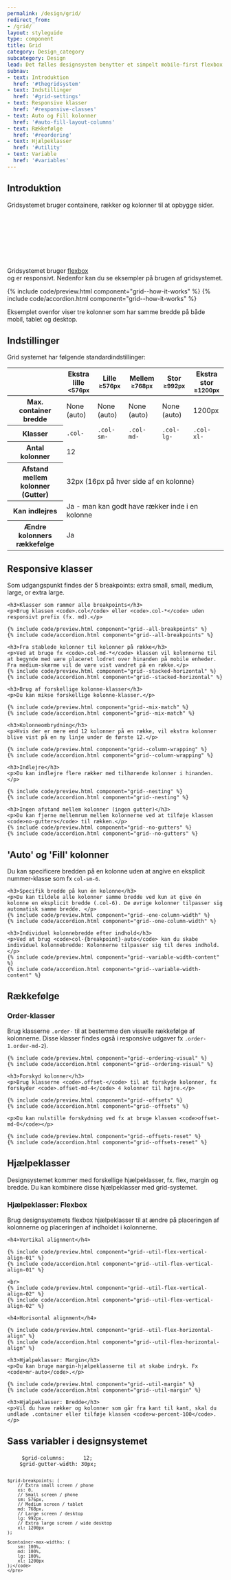 ```yaml
---
permalink: /design/grid/
redirect_from:
- /grid/
layout: styleguide
type: component
title: Grid
category: Design_category
subcategory: Design
lead: Det fælles designsystem benytter et simpelt mobile-first flexbox grid til opbygning af sider. Gridsystemet er et standard 12-kolonne system med fem responsive breakpoints.
subnav:
- text: Introduktion
  href: '#thegridsystem'
- text: Indstillinger
  href: '#grid-settings'
- text: Responsive klasser
  href: '#responsive-classes'
- text: Auto og Fill kolonner
  href: '#auto-fill-layout-columns'
- text: Rækkefølge
  href: '#reordering'
- text: Hjælpeklasser
  href: '#utility'
- text: Variable
  href: '#variables'
---
```

<section class="section">
    <h2 id="thegridsystem">Introduktion</h2>
    <p>Gridsystemet bruger containere, rækker og kolonner til at opbygge sider. Gridsystemet bruger <a href="https://developer.mozilla.org/en-US/docs/Web/CSS/CSS_Flexible_Box_Layout/Using_CSS_flexible_boxes" class="icon-link">flexbox<svg class="icon-svg" focusable="false" aria-hidden="true" tabindex="-1"><use xlink:href="#open-in-new"></use></svg></a> og er responsivt. Nedenfor kan du se eksempler på brugen af gridsystemet.</p>
    {% include code/preview.html component="grid--how-it-works" %}
    {% include code/accordion.html component="grid--how-it-works" %}
    <p>Eksemplet ovenfor viser tre kolonner som har samme bredde på både mobil, tablet og desktop.</p>
</section>

<section class="section">
    <h2 id="grid-settings">Indstillinger</h2>
    <p>Grid systemet har følgende standardindstillinger:</p>
    <table class="table">
        <thead>
            <tr>
                <th></th>
                <th>Ekstra lille<br /><small>&lt;576px</small></th>
                <th>Lille<br /><small>&ge;576px</small></th>
                <th>Mellem<br /><small>&ge;768px</small></th>
                <th>Stor<br /><small>&ge;992px</small></th>
                <th>Ekstra stor<br /><small>&ge;1200px</small></th>
            </tr>
        </thead>
        <tbody>
            <tr>
                <th>Max. container bredde</th>
                <td>None (auto)</td>
                <td>None (auto)</td>
                <td>None (auto)</td>
                <td>None (auto)</td>
                <td>1200px</td>
            </tr>
            <tr>
                <th>Klasser</th>
                <td><code>.col-</code></td>
                <td><code>.col-sm-</code></td>
                <td><code>.col-md-</code></td>
                <td><code>.col-lg-</code></td>
                <td><code>.col-xl-</code></td>
            </tr>
            <tr>
                <th>Antal kolonner</th>
                <td colspan="5">12</td>
            </tr>
            <tr>
                <th>Afstand mellem kolonner (Gutter)</th>
                <td colspan="5">32px (16px på hver side af en kolonne)</td>
            </tr>
            <tr>
                <th>Kan indlejres</th>
                <td colspan="5">Ja - man kan godt have rækker inde i en kolonne</td>
            </tr>
            <tr>
                <th>Ændre kolonners rækkefølge</th>
                <td colspan="5">Ja</td>
            </tr>
        </tbody>
    </table>
</section>

<section class="section">
    <h2 id="responsive-classes">Responsive klasser</h2>
    <p>Som udgangspunkt findes der 5 breakpoints: extra small, small, medium, large, or extra large.</p>

    <h3>Klasser som rammer alle breakpoints</h3>
    <p>Brug klassen <code>.col</code> eller <code>.col-*</code> uden responsivt prefix (fx. md).</p>

    {% include code/preview.html component="grid--all-breakpoints" %}
    {% include code/accordion.html component="grid--all-breakpoints" %}

    <h3>Fra stablede kolonner til kolonner på række</h3>
    <p>Ved at bruge fx <code>.col-md-*</code> klassen vil kolonnerne til at begynde med være placeret lodret over hinanden på mobile enheder. Fra medium-skærme vil de være vist vandret på en række.</p>
    {% include code/preview.html component="grid--stacked-horizontal" %}
    {% include code/accordion.html component="grid--stacked-horizontal" %}

    <h3>Brug af forskellige kolonne-klasser</h3>
    <p>Du kan mikse forskellige kolonne-klasser.</p>

    {% include code/preview.html component="grid--mix-match" %}
    {% include code/accordion.html component="grid--mix-match" %}

    <h3>Kolonneombrydning</h3>
    <p>Hvis der er mere end 12 kolonner på en række, vil ekstra kolonner blive vist på en ny linje under de første 12.</p>

    {% include code/preview.html component="grid--column-wrapping" %}
    {% include code/accordion.html component="grid--column-wrapping" %}

    <h3>Indlejre</h3>
    <p>Du kan indlejre flere rækker med tilhørende kolonner i hinanden.</p>

    {% include code/preview.html component="grid--nesting" %}
    {% include code/accordion.html component="grid--nesting" %}

    <h3>Ingen afstand mellem kolonner (ingen gutter)</h3>
    <p>Du kan fjerne mellemrum mellem kolonnerne ved at tilføje klassen <code>no-gutters</code> til rækken.</p>
    {% include code/preview.html component="grid--no-gutters" %}
    {% include code/accordion.html component="grid--no-gutters" %}
</section>

<section class="section">
    <h2 id="auto-fill-layout-columns">'Auto' og 'Fill' kolonner</h2>
    <p>Du kan specificere bredden på en kolonne uden at angive en eksplicit nummer-klasse som fx <code>col-sm-6</code>.</p>
    
    <h3>Specifik bredde på kun én kolonne</h3>
    <p>Du kan tildele alle kolonner samme bredde ved kun at give én kolonne en eksplicit bredde (.col-6). De øvrige kolonner tilpasser sig automatisk samme bredde. </p>
    {% include code/preview.html component="grid--one-column-width" %}
    {% include code/accordion.html component="grid--one-column-width" %}

    <h3>Individuel kolonnebredde efter indhold</h3>
    <p>Ved at brug <code>col-{breakpoint}-auto</code> kan du skabe individuel kolonnebredde: Kolonnerne tilpasser sig til deres indhold.</p>
    {% include code/preview.html component="grid--variable-width-content" %}
    {% include code/accordion.html component="grid--variable-width-content" %}
</section>

<section class="section">
    <h2 id="reordering">Rækkefølge</h2>
    <h3>Order-klasser</h3>
    <p>Brug klasserne <code>.order-</code> til at bestemme den visuelle rækkefølge af kolonnerne. Disse klasser findes også i responsive udgaver fx <code>.order-1.order-md-2</code>).</p>

    {% include code/preview.html component="grid--ordering-visual" %}
    {% include code/accordion.html component="grid--ordering-visual" %}

    <h3>Forskyd kolonner</h3>
    <p>Brug klasserne <code>.offset-</code> til at forskyde kolonner, fx forskyder <code>.offset-md-4</code> 4 kolonner til højre.</p>

    {% include code/preview.html component="grid--offsets" %}
    {% include code/accordion.html component="grid--offsets" %}

    <p>Du kan nulstille forskydning ved fx at bruge klassen <code>offset-md-0</code></p>

    {% include code/preview.html component="grid--offsets-reset" %}
    {% include code/accordion.html component="grid--offsets-reset" %}
  
</section>

<section class="section">
    <h2 id="utility">Hjælpeklasser</h2>
    <p>Designsystemet kommer med forskellige hjælpeklasser, fx. flex, margin og bredde. Du kan kombinere disse hjælpeklasser med grid-systemet.</p>
    <h3>Hjælpeklasser: Flexbox</h3>
    <p>Brug designsystemets flexbox hjælpeklasser til at ændre på placeringen af kolonnerne og placeringen af indholdet i kolonnerne.</p>

    <h4>Vertikal alignment</h4>

    {% include code/preview.html component="grid--util-flex-vertical-align-01" %}
    {% include code/accordion.html component="grid--util-flex-vertical-align-01" %}

    <br>
    {% include code/preview.html component="grid--util-flex-vertical-align-02" %}
    {% include code/accordion.html component="grid--util-flex-vertical-align-02" %}

    <h4>Horisontal alignment</h4>

    {% include code/preview.html component="grid--util-flex-horizontal-align" %}
    {% include code/accordion.html component="grid--util-flex-horizontal-align" %}

    <h3>Hjælpeklasser: Margin</h3>
    <p>Du kan bruge margin-hjælpeklasserne til at skabe indryk. Fx <code>mr-auto</code>.</p>

    {% include code/preview.html component="grid--util-margin" %}
    {% include code/accordion.html component="grid--util-margin" %}

    <h3>Hjælpeklasser: Bredde</h3>
    <p>Vil du have rækker og kolonner som går fra kant til kant, skal du undlade .container eller tilføje klassen <code>w-percent-100</code>.</p>
</section>

<section class="section">
    <h2 id="variables">Sass variabler i designsystemet</h2>
    <pre>
    <code class="lang-scss">$grid-columns:      12;
    $grid-gutter-width: 30px;

    $grid-breakpoints: (
        // Extra small screen / phone
        xs: 0,
        // Small screen / phone
        sm: 576px,
        // Medium screen / tablet
        md: 768px,
        // Large screen / desktop
        lg: 992px,
        // Extra large screen / wide desktop
        xl: 1200px
    );

    $container-max-widths: (
        sm: 100%,
        md: 100%,
        lg: 100%,
        xl: 1200px
    );</code>
    </pre>
</section>
